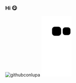 ### Hi 😋
![githubconlupa](https://user-images.githubusercontent.com/95647164/186745007-aacae2ef-578a-47e4-bce8-470740019ae2.svg)
 ![Snake animation](https://github.com/madushadhanushka/github-readme/blob/output/github-contribution-snake.svg)
